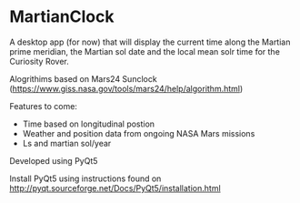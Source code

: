 # MartianClock

A desktop app (for now) that will display the current time along the Martian prime meridian, the Martian sol date and the local mean solr time for the Curiosity Rover. 

Alogrithims based on Mars24 Sunclock (https://www.giss.nasa.gov/tools/mars24/help/algorithm.html)

Features to come: 

- Time based on longitudinal postion 
- Weather and position data from ongoing NASA Mars missions
- Ls and martian sol/year

Developed using PyQt5

Install PyQt5 using instructions found on http://pyqt.sourceforge.net/Docs/PyQt5/installation.html


